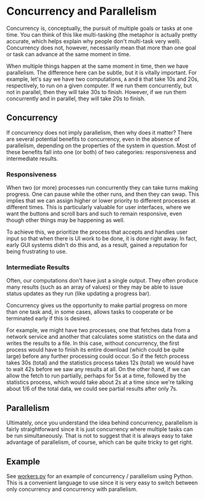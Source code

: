 # Concurrency and Parallelism

Concurrency is, conceptually, the pursuit of multiple goals or tasks at one
time. You can think of this like multi-tasking (the metaphor is actually pretty
accurate, which helps explain why people don't multi-task very well).
Concurrency does not, however, necessarily mean that more than one goal or task
can advance at the same moment in time.

When multiple things happen at the same moment in time, then we have
parallelism. The difference here can be subtle, but it is vitally important. For
example, let's say we have two computations, `A` and `B` that take 10s and 20s,
respectively, to run on a given computer. If we run them concurrently, but not
in parallel, then they will take 30s to finish. However, if we run them
concurrently and in parallel, they will take 20s to finish.

## Concurrency

If concurrency does not imply parallelism, then why does it matter? There are
several potential benefits to concurrency, even in the absence of parallelism,
depending on the properties of the system in question. Most of these benefits
fall into one (or both) of two categories: responsiveness and intermediate
results.

### Responsiveness

When two (or more) processes run concurrently they can take turns making
progress. One can pause while the other runs, and then they can swap. This
implies that we can assign higher or lower priority to different processes at
different times. This is particularly valuable for user interfaces, where we
want the buttons and scroll bars and such to remain responsive, even though
other things may be happening as well.

To achieve this, we prioritize the process that accepts and handles user input
so that when there is UI work to be done, it is done right away. In fact, early
GUI systems didn't do this and, as a result, gained a reputation for being
frustrating to use.

### Intermediate Results

Often, our computations don't have just a single output. They often produce many
results (such as an array of values) or they may be able to issue status updates
as they run (like updating a progress bar).

Concurrency gives us the opportunity to make partial progress on more than one
task and, in some cases, allows tasks to cooperate or be terminated early if
this is desired.

For example, we might have two processes, one that fetches data from a network
service and another that calculates some statistics on the data and writes the
results to a file. In this case, without concurrency, the first process would
have to finish its entire download (which could be quite large) before any
further processing could occur. So if the fetch process takes 30s (total) and
the statistics process takes 12s (total) we would have to wait 42s before we saw
any results at all. On the other hand, if we can allow the fetch to run
partially, perhaps for 5s at a time, followed by the statistics process, which
would take about 2s at a time since we're talking about 1/6 of the total data,
we could see partial results after only 7s.

## Parallelism

Ultimately, once you understand the idea behind concurrency, parallelism is
fairly straightforward since it is just concurrency where multiple tasks can be
run simultaneously. That is not to suggest that it is always easy to take
advantage of parallelism, of course, which can be quite tricky to get right.

## Example

See [workers.py](workers.py) for an example of concurrency / parallelism using
Python. This is a convenient language to use since it is very easy to switch
between only concurrency and concurrency with parallelism.

